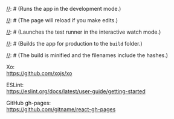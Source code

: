 [//]: # (# Getting Started with Create React App)

[//]: # ()
[//]: # (This project was bootstrapped with [Create React App]&#40;https://github.com/facebook/create-react-app&#41;.)

[//]: # ()
[//]: # (## Available Scripts)

[//]: # ()
[//]: # (In the project directory, you can run:)

[//]: # ()
[//]: # (### `npm start`)

[//]: # ()
[//]: # (Runs the app in the development mode.\)

[//]: # (Open [http://localhost:3000]&#40;http://localhost:3000&#41; to view it in the browser.)

[//]: # ()
[//]: # (The page will reload if you make edits.\)

[//]: # (You will also see any lint errors in the console.)

[//]: # ()
[//]: # (### `npm test`)

[//]: # ()
[//]: # (Launches the test runner in the interactive watch mode.\)

[//]: # (See the section about [running tests]&#40;https://facebook.github.io/create-react-app/docs/running-tests&#41; for more information.)

[//]: # ()
[//]: # (### `npm run build`)

[//]: # ()
[//]: # (Builds the app for production to the `build` folder.\)

[//]: # (It correctly bundles React in production mode and optimizes the build for the best performance.)

[//]: # ()
[//]: # (The build is minified and the filenames include the hashes.\)

[//]: # (Your app is ready to be deployed!)

[//]: # ()
[//]: # (See the section about [deployment]&#40;https://facebook.github.io/create-react-app/docs/deployment&#41; for more information.)

[//]: # ()
[//]: # (### `npm run eject`)

[//]: # ()
[//]: # (**Note: this is a one-way operation. Once you `eject`, you can’t go back!**)

[//]: # ()
[//]: # (If you aren’t satisfied with the build tool and configuration choices, you can `eject` at any time. This command will remove the single build dependency from your project.)

[//]: # ()
[//]: # (Instead, it will copy all the configuration files and the transitive dependencies &#40;webpack, Babel, ESLint, etc&#41; right into your project so you have full control over them. All of the commands except `eject` will still work, but they will point to the copied scripts so you can tweak them. At this point you’re on your own.)

[//]: # ()
[//]: # (You don’t have to ever use `eject`. The curated feature set is suitable for small and middle deployments, and you shouldn’t feel obligated to use this feature. However we understand that this tool wouldn’t be useful if you couldn’t customize it when you are ready for it.)

[//]: # ()
[//]: # (## Learn More)

[//]: # ()
[//]: # (You can learn more in the [Create React App documentation]&#40;https://facebook.github.io/create-react-app/docs/getting-started&#41;.)

[//]: # ()
[//]: # (To learn React, check out the [React documentation]&#40;https://reactjs.org/&#41;.)

Xo:  
<https://github.com/xojs/xo>

ESLint:  
<https://eslint.org/docs/latest/user-guide/getting-started>

GitHub gh-pages:  
<https://github.com/gitname/react-gh-pages>
